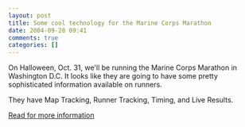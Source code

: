 ```yaml
---
layout: post
title: Some cool technology for the Marine Corps Marathon
date: 2004-09-28 09:41
comments: true
categories: []
---
```

On Halloween, Oct. 31, we'll be running the Marine Corps Marathon in Washington D.C. It looks like they are going to have some pretty sophisticated information available on runners.

They have Map Tracking, Runner Tracking, Timing, and Live Results.

<a href="http://www.marinemarathon.com/thetechnology.php">Read for more information</a>
